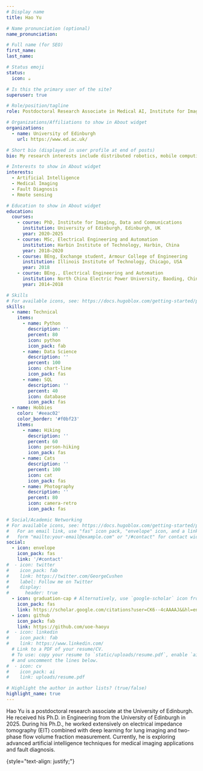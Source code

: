 ```yaml
---
# Display name
title: Hao Yu

# Name pronunciation (optional)
name_pronunciation: 

# Full name (for SEO)
first_name: 
last_name: 

# Status emoji
status:
  icon: ☕️

# Is this the primary user of the site?
superuser: true

# Role/position/tagline
role: Postdoctoral Research Associate in Medical AI, Institute for Imaging, Data and Communications

# Organizations/Affiliations to show in About widget
organizations:
  - name: University of Edinburgh 
    url: https://www.ed.ac.uk/

# Short bio (displayed in user profile at end of posts)
bio: My research interests include distributed robotics, mobile computing and programmable matter.

# Interests to show in About widget
interests:
  - Artificial Intelligence
  - Medical Imaging
  - Fault Diagnosis
  - Rmote sensing

# Education to show in About widget
education:
  courses:
    - course: PhD, Institute for Imaging, Data and Communications
      institution: University of Edinburgh, Edinburgh, UK
      year: 2020-2025
    - course: MSc, Electrical Engineering and Automation
      institution: Harbin Institute of Technology, Harbin, China   
      year: 2018–2020
    - course: BEng, Exchange student, Armour College of Engineering
      institution: Illinois Institute of Technology, Chicago, USA 
      year: 2018
    - course: BEng., Electrical Engineering and Automation
      institution: North China Electric Power University, Baoding, China   
      year: 2014–2018

# Skills
# For available icons, see: https://docs.hugoblox.com/getting-started/page-builder/#icons
skills:
  - name: Technical
    items:
      - name: Python
        description: ''
        percent: 80
        icon: python
        icon_pack: fab
      - name: Data Science
        description: ''
        percent: 100
        icon: chart-line
        icon_pack: fas
      - name: SQL
        description: ''
        percent: 40
        icon: database
        icon_pack: fas
  - name: Hobbies
    color: '#eeac02'
    color_border: '#f0bf23'
    items:
      - name: Hiking
        description: ''
        percent: 60
        icon: person-hiking
        icon_pack: fas
      - name: Cats
        description: ''
        percent: 100
        icon: cat
        icon_pack: fas
      - name: Photography
        description: ''
        percent: 80
        icon: camera-retro
        icon_pack: fas

# Social/Academic Networking
# For available icons, see: https://docs.hugoblox.com/getting-started/page-builder/#icons
#   For an email link, use "fas" icon pack, "envelope" icon, and a link in the
#   form "mailto:your-email@example.com" or "/#contact" for contact widget.
social:
  - icon: envelope
    icon_pack: fas
    link: '/#contact'
#  - icon: twitter
#    icon_pack: fab
#    link: https://twitter.com/GeorgeCushen
#    label: Follow me on Twitter
#    display:
#      header: true
  - icon: graduation-cap # Alternatively, use `google-scholar` icon from `ai` icon pack
    icon_pack: fas
    link: https://scholar.google.com/citations?user=CK6--4cAAAAJ&&hl=en
  - icon: github
    icon_pack: fab
    link: https://github.com/uoe-haoyu
#  - icon: linkedin
#    icon_pack: fab
#    link: https://www.linkedin.com/
  # Link to a PDF of your resume/CV.
  # To use: copy your resume to `static/uploads/resume.pdf`, enable `ai` icons in `params.yaml`,
  # and uncomment the lines below.
#  - icon: cv
#    icon_pack: ai
#    link: uploads/resume.pdf

# Highlight the author in author lists? (true/false)
highlight_name: true
---
```


Hao Yu is a postdoctoral research associate at the University of Edinburgh. He received his Ph.D. in Engineering from the University of Edinburgh in 2025. During his Ph.D., he worked extensively on electrical impedance tomography (EIT) combined with deep learning for lung imaging and two-phase flow volume fraction measurement. Currently, he is exploring advanced artificial intelligence techniques for medical imaging applications and fault diagnosis.







{style="text-align: justify;"}
